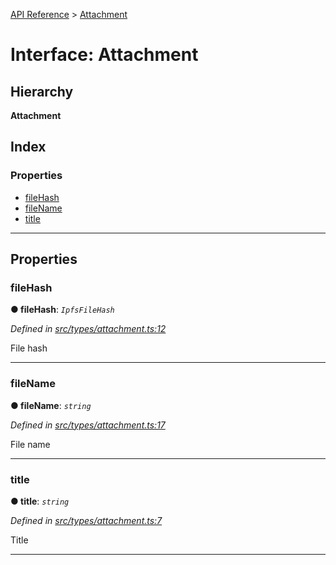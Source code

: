 [API Reference](../README.md) > [Attachment](../interfaces/attachment.md)

# Interface: Attachment

## Hierarchy

**Attachment**

## Index

### Properties

* [fileHash](attachment.md#filehash)
* [fileName](attachment.md#filename)
* [title](attachment.md#title)

---

## Properties

<a id="filehash"></a>

###  fileHash

**● fileHash**: *`IpfsFileHash`*

*Defined in [src/types/attachment.ts:12](https://github.com/repux/repux-lib/blob/09025a1/src/types/attachment.ts#L12)*

File hash

___
<a id="filename"></a>

###  fileName

**● fileName**: *`string`*

*Defined in [src/types/attachment.ts:17](https://github.com/repux/repux-lib/blob/09025a1/src/types/attachment.ts#L17)*

File name

___
<a id="title"></a>

###  title

**● title**: *`string`*

*Defined in [src/types/attachment.ts:7](https://github.com/repux/repux-lib/blob/09025a1/src/types/attachment.ts#L7)*

Title

___

